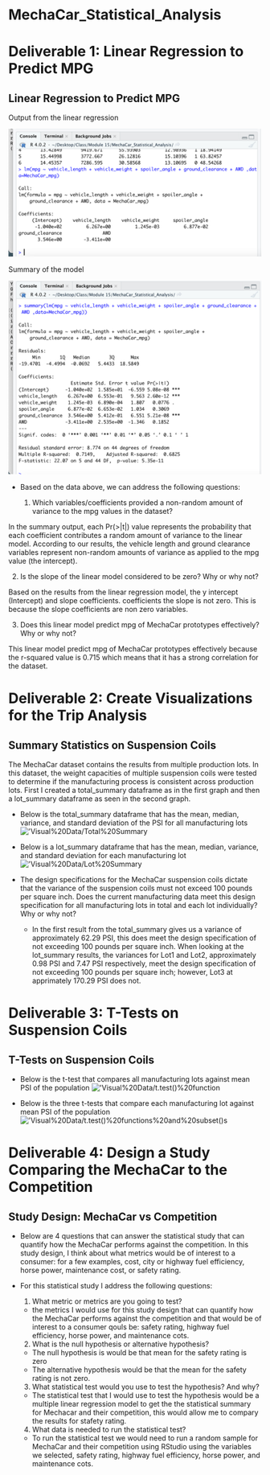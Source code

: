 # MechaCar_Statistical_Analysis

# Deliverable 1: Linear Regression to Predict MPG 
## Linear Regression to Predict MPG

Output from the linear regression 

!['Visual%20Data/Linear%20Regression](https://github.com/cbrito3/MechaCar_Statistical_Analysis/blob/main/Visual%20Data/Linear%20Regression.png?raw=true)

Summary of the model

!['Visual%20Data/Summary%20Statistics](https://github.com/cbrito3/MechaCar_Statistical_Analysis/blob/main/Visual%20Data/Summary%20Statistics.png?raw=true)


* Based on the data above, we can address the following questions:

  1. Which variables/coefficients provided a non-random amount of variance to the mpg values in the dataset?

In the summary output, each Pr(>|t|) value represents the probability that each coefficient contributes a random amount of variance to the linear model. According to our results, the vehicle length and ground clearance variables represent non-random amounts of variance as applied to the mpg value (the intercept). 


  2. Is the slope of the linear model considered to be zero? Why or why not?

Based on the results from the linear regression model, the y intercept (Intercept) and slope coefficients. coefficients the slope is not zero. This is because the slope coefficients are non zero variables.


  3. Does this linear model predict mpg of MechaCar prototypes effectively? Why or why not?
 

 This linear model predict mpg of MechaCar prototypes effectively because the r-squared value is 0.715 which means that it has a strong correlation for the dataset. 
 
 
# Deliverable 2: Create Visualizations for the Trip Analysis
## Summary Statistics on Suspension Coils

The MechaCar dataset contains the results from multiple production lots. In this dataset, the weight capacities of multiple suspension coils were tested to determine if the manufacturing process is consistent across production lots.
First I created a total_summary dataframe as in the first graph and then a lot_summary dataframe as seen in the second graph.

* Below is the total_summary dataframe that has the mean, median, variance, and standard deviation of the PSI for all manufacturing lots 
!['Visual%20Data/Total%20Summary](https://user-images.githubusercontent.com/107222716/191886267-2d76f2fb-4752-4fbc-8f83-fa9293bb160e.png)

* Below is a lot_summary dataframe that has the mean, median, variance, and standard deviation for each manufacturing lot 
!['Visual%20Data/Lot%20Summary](https://user-images.githubusercontent.com/107222716/191886364-45d37042-7c1d-4e08-9bbe-9c2e57a290fc.png)

* The design specifications for the MechaCar suspension coils dictate that the variance of the suspension coils must not exceed 100 pounds per square inch. Does the current manufacturing data meet this design specification for all manufacturing lots in total and each lot individually? Why or why not?

  * In the first result from the total_summary gives us a variance of approximately 62.29 PSI, this does meet the design specification of not exceeding 100  pounds per square inch. When looking at the lot_summary results, the variances for Lot1 and Lot2, approximately 0.98 PSI and 7.47 PSI respectively, meet the design specification of not exceeding 100  pounds per square inch; however, Lot3 at apprimately 170.29 PSI does not. 


# Deliverable 3: T-Tests on Suspension Coils
## T-Tests on Suspension Coils

* Below is the t-test that compares all manufacturing lots against mean PSI of the population
!['Visual%20Data/t.test()%20function](https://user-images.githubusercontent.com/107222716/191886528-4ffc0fa6-713a-4ab7-aa93-806d0c065a82.png)

* Below is the three t-tests that compare each manufacturing lot against mean PSI of the population 
!['Visual%20Data/t.test()%20functions%20and%20subset()s](https://user-images.githubusercontent.com/107222716/191886571-37f3f81f-a32f-42f6-a68a-f9335bd7539d.png)

# Deliverable 4: Design a Study Comparing the MechaCar to the Competition
## Study Design: MechaCar vs Competition

* Below are 4 questions that can answer the statistical study that can quantify how the MechaCar performs against the competition. In this study design, I think about what metrics would be of interest to a consumer: for a few examples, cost, city or highway fuel efficiency, horse power, maintenance cost, or safety rating.

* For this statistical study I address the following questions:
  
  1. What metric or metrics are you going to test?
  
    * the metrics I would use for this study design that can quantify how the MechaCar performs against the competition and that would be of interest to a consumer qouls be: safety rating, highway fuel efficiency, horse power, and maintenance cots. 
  
  2. What is the null hypothesis or alternative hypothesis?

   * The null hypothesis is would be that mean for the safety rating is zero
   * The alternative hypothesis would be that the mean for the safety rating is not zero.

  3. What statistical test would you use to test the hypothesis? And why?
  
   * The statistical test that I would use to test the hypothesis would be a multiple linear regression model to get the the statistical summary for Mechacar and their competition, this would allow me to compary the results for stafety rating. 
  
  4.  What data is needed to run the statistical test?
  
  * To run the statistical test we would need to run a random sample for MechaCar and their competition using RStudio using the variables we selected, safety rating, highway fuel efficiency, horse power, and maintenance cots.
  
